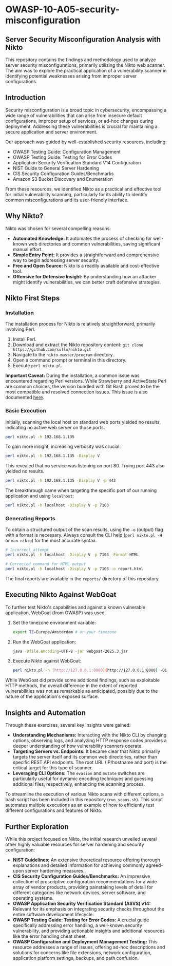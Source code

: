 # OWASP-10-A05-security-misconfiguration

## Server Security Misconfiguration Analysis with Nikto

This repository contains the findings and methodology used to analyze server security misconfigurations, primarily utilizing the Nikto web scanner. The aim was to explore the practical application of a vulnerability scanner in identifying potential weaknesses arising from improper server configurations.

## Introduction

Security misconfiguration is a broad topic in cybersecurity, encompassing a wide range of vulnerabilities that can arise from insecure default configurations, improper setup of services, or ad-hoc changes during deployment. Addressing these vulnerabilities is crucial for maintaining a secure application and server environment.

Our approach was guided by well-established security resources, including:

* OWASP Testing Guide: Configuration Management
* OWASP Testing Guide: Testing for Error Codes
* Application Security Verification Standard V14 Configuration
* NIST Guide to General Server Hardening
* CIS Security Configuration Guides/Benchmarks
* Amazon S3 Bucket Discovery and Enumeration

From these resources, we identified Nikto as a practical and effective tool for initial vulnerability scanning, particularly for its ability to identify common misconfigurations and its user-friendly interface.

## Why Nikto?

Nikto was chosen for several compelling reasons:

* **Automated Knowledge:** It automates the process of checking for well-known web directories and common vulnerabilities, saving significant manual effort.
* **Simple Entry Point:** It provides a straightforward and comprehensive way to begin addressing server security.
* **Free and Open Source:** Nikto is a readily available and cost-effective tool.
* **Offensive for Defensive Insight:** By understanding how an attacker might identify vulnerabilities, we can better craft defensive strategies.

## Nikto First Steps

### Installation

The installation process for Nikto is relatively straightforward, primarily involving Perl.

1.  Install Perl.
2.  Download and extract the Nikto repository content: `git clone https://github.com/sullo/nikto.git`
3.  Navigate to the `nikto-master/program` directory.
4.  Open a command prompt or terminal in this directory.
5.  Execute `perl nikto.pl`.

**Important Caveat:** During the installation, a common issue was encountered regarding Perl versions. While Strawberry and ActiveState Perl are common choices, the version bundled with Git Bash proved to be the most compatible and resolved connection issues. This issue is also documented [here](https://github.com/sullo/nikto/issues/472).

### Basic Execution

Initially, scanning the local host on standard web ports yielded no results, indicating no active web server on those ports.

```bash
perl nikto.pl -h 192.168.1.135
````

To gain more insight, increasing verbosity was crucial:

```bash
perl nikto.pl -h 192.168.1.135 -Display V
```

This revealed that no service was listening on port 80. Trying port 443 also yielded no results.

```bash
perl nikto.pl -h 192.168.1.135 -Display V -p 443
```

The breakthrough came when targeting the specific port of our running application and using `localhost`:

```bash
perl nikto.pl -h localhost -Display V -p 7103
```

### Generating Reports

To obtain a structured output of the scan results, using the `-o` (output) flag with a format is necessary. Always consult the CLI help (`perl nikto.pl -H` or `man nikto`) for the most accurate syntax.

```bash
# Incorrect attempt
perl nikto.pl -h localhost -Display V -p 7103 -Format HTML

# Corrected command for HTML output
perl nikto.pl -h localhost -Display V -p 7103 -o report.html
```

The final reports are available in the `reports/` directory of this repository.

## Executing Nikto Against WebGoat

To further test Nikto's capabilities and against a known vulnerable application, WebGoat (from OWASP) was used.

1.  Set the timezone environment variable:
    ```bash
    export TZ=Europe/Amsterdam # or your timezone
    ```
2.  Run the WebGoat application:
    ```bash
    java -Dfile.encoding=UTF-8 -jar webgoat-2025.3.jar
    ```
3.  Execute Nikto against WebGoat:
    ```bash
    perl nikto.pl -h [http://127.0.0.1:8080](http://127.0.0.1:8080) -Display V -o wg.html -S wg-results
    ```

While WebGoat did provide some additional findings, such as exploitable HTTP methods, the overall difference in the extent of reported vulnerabilities was not as remarkable as anticipated, possibly due to the nature of the application's exposed surface.

## Insights and Automation

Through these exercises, several key insights were gained:

  * **Understanding Mechanisms:** Interacting with the Nikto CLI by changing options, observing logs, and analyzing HTTP response codes provides a deeper understanding of how vulnerability scanners operate.
  * **Targeting Servers vs. Endpoints:** It became clear that Nikto primarily targets the server itself and its common web directories, rather than specific REST API endpoints. The root URL (IP/hostname and port) is the critical target for this type of scanner.
  * **Leveraging CLI Options:** The `evasion` and `mutate` switches are particularly useful for dynamic encoding techniques and guessing additional files, respectively, enhancing the scanning process.

To streamline the execution of various Nikto scans with different options, a bash script has been included in this repository (`run_scans.sh`). This script automates multiple executions as an example of how to efficiently test different configurations and features of Nikto.

## Further Exploration

While this project focused on Nikto, the initial research unveiled several other highly valuable resources for server hardening and security configuration:

  * **NIST Guidelines:** An extensive theoretical resource offering thorough explanations and detailed information for achieving commonly agreed-upon server hardening measures.
  * **CIS Security Configuration Guides/Benchmarks:** An impressive collection of prescriptive configuration recommendations for a wide array of vendor products, providing painstaking levels of detail for different categories like network devices, server software, and operating systems.
  * **OWASP Application Security Verification Standard (ASVS) v14:** Relevant for its emphasis on integrating security checks throughout the entire software development lifecycle.
  * **OWASP Testing Guide: Testing for Error Codes:** A crucial guide specifically addressing error handling, a well-known security vulnerability, and providing actionable insights and additional resources like the error handling cheat sheet.
  * **OWASP Configuration and Deployment Management Testing:** This resource addresses a range of issues, offering ad-hoc descriptions and solutions for concerns like file extensions, network configuration, application platform settings, backups, and path confusion.
